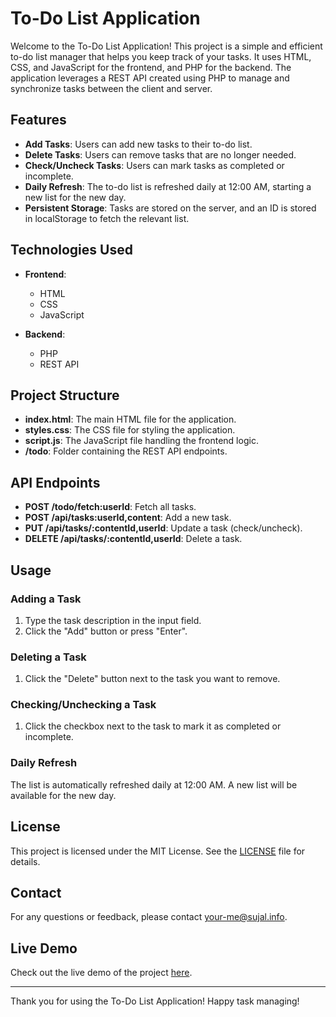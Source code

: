 # To-Do List Application

Welcome to the To-Do List Application! This project is a simple and efficient to-do list manager that helps you keep track of your tasks. It uses HTML, CSS, and JavaScript for the frontend, and PHP for the backend. The application leverages a REST API created using PHP to manage and synchronize tasks between the client and server. 

## Features

- **Add Tasks**: Users can add new tasks to their to-do list.
- **Delete Tasks**: Users can remove tasks that are no longer needed.
- **Check/Uncheck Tasks**: Users can mark tasks as completed or incomplete.
- **Daily Refresh**: The to-do list is refreshed daily at 12:00 AM, starting a new list for the new day.
- **Persistent Storage**: Tasks are stored on the server, and an ID is stored in localStorage to fetch the relevant list.

## Technologies Used

- **Frontend**:
  - HTML
  - CSS
  - JavaScript

- **Backend**:
  - PHP
  - REST API

## Project Structure

- **index.html**: The main HTML file for the application.
- **styles.css**: The CSS file for styling the application.
- **script.js**: The JavaScript file handling the frontend logic.
- **/todo**: Folder containing the REST API endpoints.

## API Endpoints

- **POST /todo/fetch:userId**: Fetch all tasks.
- **POST /api/tasks:userId,content**: Add a new task.
- **PUT /api/tasks/:contentId,userId**: Update a task (check/uncheck).
- **DELETE /api/tasks/:contentId,userId**: Delete a task.

## Usage

### Adding a Task

1. Type the task description in the input field.
2. Click the "Add" button or press "Enter".

### Deleting a Task

1. Click the "Delete" button next to the task you want to remove.

### Checking/Unchecking a Task

1. Click the checkbox next to the task to mark it as completed or incomplete.

### Daily Refresh

The list is automatically refreshed daily at 12:00 AM. A new list will be available for the new day.

## License

This project is licensed under the MIT License. See the [LICENSE](https://github.com/git/git-scm.com/blob/main/MIT-LICENSE.txt) file for details.

## Contact

For any questions or feedback, please contact [your-me@sujal.info](mailto:me@sujal.info).

## Live Demo

Check out the live demo of the project [here](https://todo.sujal.info).

---

Thank you for using the To-Do List Application! Happy task managing!

